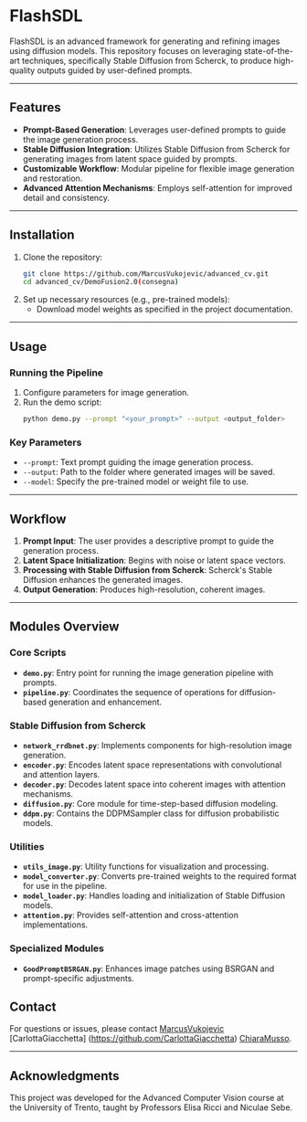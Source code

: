 # FlashSDL

FlashSDL is an advanced framework for generating and refining images using diffusion models. This repository focuses on leveraging state-of-the-art techniques, specifically Stable Diffusion from Scherck, to produce high-quality outputs guided by user-defined prompts.

---

## Features

- **Prompt-Based Generation**: Leverages user-defined prompts to guide the image generation process.
- **Stable Diffusion Integration**: Utilizes Stable Diffusion from Scherck for generating images from latent space guided by prompts.
- **Customizable Workflow**: Modular pipeline for flexible image generation and restoration.
- **Advanced Attention Mechanisms**: Employs self-attention for improved detail and consistency.

---

## Installation

1. Clone the repository:
   ```bash
   git clone https://github.com/MarcusVukojevic/advanced_cv.git
   cd advanced_cv/DemoFusion2.0(consegna)
   ```
2. Set up necessary resources (e.g., pre-trained models):
   - Download model weights as specified in the project documentation.

---

## Usage

### Running the Pipeline

1. Configure parameters for image generation.
2. Run the demo script:
   ```bash
   python demo.py --prompt "<your_prompt>" --output <output_folder>
   ```

### Key Parameters
- `--prompt`: Text prompt guiding the image generation process.
- `--output`: Path to the folder where generated images will be saved.
- `--model`: Specify the pre-trained model or weight file to use.

---

## Workflow

1. **Prompt Input**: The user provides a descriptive prompt to guide the generation process.
2. **Latent Space Initialization**: Begins with noise or latent space vectors.
3. **Processing with Stable Diffusion from Scherck**: Scherck's Stable Diffusion enhances the generated images.
4. **Output Generation**: Produces high-resolution, coherent images.

---

## Modules Overview

### Core Scripts

- **`demo.py`**: Entry point for running the image generation pipeline with prompts.
- **`pipeline.py`**: Coordinates the sequence of operations for diffusion-based generation and enhancement.

### Stable Diffusion from Scherck

- **`network_rrdbnet.py`**: Implements components for high-resolution image generation.
- **`encoder.py`**: Encodes latent space representations with convolutional and attention layers.
- **`decoder.py`**: Decodes latent space into coherent images with attention mechanisms.
- **`diffusion.py`**: Core module for time-step-based diffusion modeling.
- **`ddpm.py`**: Contains the DDPMSampler class for diffusion probabilistic models.

### Utilities

- **`utils_image.py`**: Utility functions for visualization and processing.
- **`model_converter.py`**: Converts pre-trained weights to the required format for use in the pipeline.
- **`model_loader.py`**: Handles loading and initialization of Stable Diffusion models.
- **`attention.py`**: Provides self-attention and cross-attention implementations.

### Specialized Modules

- **`GoodPromptBSRGAN.py`**: Enhances image patches using BSRGAN and prompt-specific adjustments.


## Contact

For questions or issues, please contact [MarcusVukojevic](https://github.com/MarcusVukojevic) [CarlottaGiacchetta] (https://github.com/CarlottaGiacchetta) [ChiaraMusso](https://github.com/ChiaraMuss).

---

## Acknowledgments

This project was developed for the Advanced Computer Vision course at the University of Trento, taught by Professors Elisa Ricci and Niculae Sebe.

